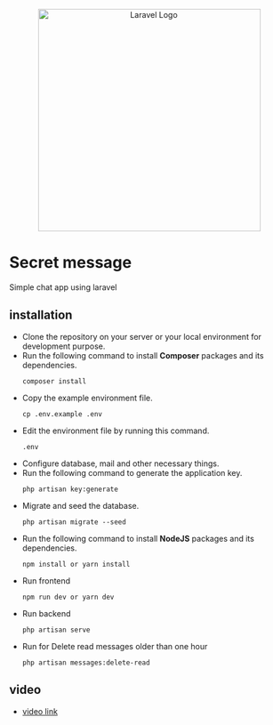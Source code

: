 <p align="center"><a href="https://laravel.com" target="_blank"><img src="https://raw.githubusercontent.com/laravel/art/master/logo-lockup/5%20SVG/2%20CMYK/1%20Full%20Color/laravel-logolockup-cmyk-red.svg" width="400" alt="Laravel Logo"></a></p>

# Secret message

Simple chat app using laravel

## installation 

- Clone the repository on your server or your local environment for development purpose.
- Run the following command to install **Composer** packages and its dependencies.
  ```
  composer install
  ```
- Copy the example environment file.
  ```
  cp .env.example .env
  ```
- Edit the environment file by running this command.
  ```
  .env
  ```
- Configure database, mail and other necessary things.
- Run the following command to generate the application key.
  ```
  php artisan key:generate
  ```
- Migrate and seed the database.
  ```
  php artisan migrate --seed
  ```
- Run the following command to install **NodeJS** packages and its dependencies.
  ```
  npm install or yarn install
  ```
- Run frontend 
  ```
  npm run dev or yarn dev
  ```
- Run backend
  ```
  php artisan serve
  ```
- Run for Delete read messages older than one hour 
  ```
  php artisan messages:delete-read
  ```

## video
- [video link](https://drive.google.com/file/d/1Ap3FlRphj3KE2ciQupXI69P205cUJY5r/view?usp=sharing)
